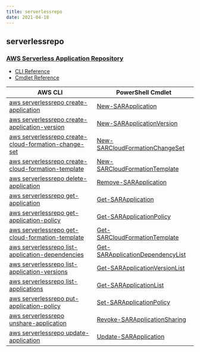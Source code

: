 ```yaml
---
title: serverlessrepo
date: 2021-04-18
---
```


## serverlessrepo

### [AWS Serverless Application Repository](https://aws.amazon.com/serverless/serverlessrepo/)

* [CLI Reference](https://docs.aws.amazon.com/cli/latest/reference/serverlessrepo/index.html)
* [Cmdlet Reference](https://docs.aws.amazon.com/powershell/latest/reference/items/AWS_Serverless_Application_Repository_cmdlets.html)

|AWS CLI|PowerShell Cmdlet|
|----|----|
|[aws serverlessrepo create-application](https://docs.aws.amazon.com/cli/latest/reference/serverlessrepo/create-application.html)|[New-SARApplication](https://docs.aws.amazon.com/powershell/latest/reference/items/New-SARApplication.html)|
|[aws serverlessrepo create-application-version](https://docs.aws.amazon.com/cli/latest/reference/serverlessrepo/create-application-version.html)|[New-SARApplicationVersion](https://docs.aws.amazon.com/powershell/latest/reference/items/New-SARApplicationVersion.html)|
|[aws serverlessrepo create-cloud-formation-change-set](https://docs.aws.amazon.com/cli/latest/reference/serverlessrepo/create-cloud-formation-change-set.html)|[New-SARCloudFormationChangeSet](https://docs.aws.amazon.com/powershell/latest/reference/items/New-SARCloudFormationChangeSet.html)|
|[aws serverlessrepo create-cloud-formation-template](https://docs.aws.amazon.com/cli/latest/reference/serverlessrepo/create-cloud-formation-template.html)|[New-SARCloudFormationTemplate](https://docs.aws.amazon.com/powershell/latest/reference/items/New-SARCloudFormationTemplate.html)|
|[aws serverlessrepo delete-application](https://docs.aws.amazon.com/cli/latest/reference/serverlessrepo/delete-application.html)|[Remove-SARApplication](https://docs.aws.amazon.com/powershell/latest/reference/items/Remove-SARApplication.html)|
|[aws serverlessrepo get-application](https://docs.aws.amazon.com/cli/latest/reference/serverlessrepo/get-application.html)|[Get-SARApplication](https://docs.aws.amazon.com/powershell/latest/reference/items/Get-SARApplication.html)|
|[aws serverlessrepo get-application-policy](https://docs.aws.amazon.com/cli/latest/reference/serverlessrepo/get-application-policy.html)|[Get-SARApplicationPolicy](https://docs.aws.amazon.com/powershell/latest/reference/items/Get-SARApplicationPolicy.html)|
|[aws serverlessrepo get-cloud-formation-template](https://docs.aws.amazon.com/cli/latest/reference/serverlessrepo/get-cloud-formation-template.html)|[Get-SARCloudFormationTemplate](https://docs.aws.amazon.com/powershell/latest/reference/items/Get-SARCloudFormationTemplate.html)|
|[aws serverlessrepo list-application-dependencies](https://docs.aws.amazon.com/cli/latest/reference/serverlessrepo/list-application-dependencies.html)|[Get-SARApplicationDependencyList](https://docs.aws.amazon.com/powershell/latest/reference/items/Get-SARApplicationDependencyList.html)|
|[aws serverlessrepo list-application-versions](https://docs.aws.amazon.com/cli/latest/reference/serverlessrepo/list-application-versions.html)|[Get-SARApplicationVersionList](https://docs.aws.amazon.com/powershell/latest/reference/items/Get-SARApplicationVersionList.html)|
|[aws serverlessrepo list-applications](https://docs.aws.amazon.com/cli/latest/reference/serverlessrepo/list-applications.html)|[Get-SARApplicationList](https://docs.aws.amazon.com/powershell/latest/reference/items/Get-SARApplicationList.html)|
|[aws serverlessrepo put-application-policy](https://docs.aws.amazon.com/cli/latest/reference/serverlessrepo/put-application-policy.html)|[Set-SARApplicationPolicy](https://docs.aws.amazon.com/powershell/latest/reference/items/Set-SARApplicationPolicy.html)|
|[aws serverlessrepo unshare-application](https://docs.aws.amazon.com/cli/latest/reference/serverlessrepo/unshare-application.html)|[Revoke-SARApplicationSharing](https://docs.aws.amazon.com/powershell/latest/reference/items/Revoke-SARApplicationSharing.html)|
|[aws serverlessrepo update-application](https://docs.aws.amazon.com/cli/latest/reference/serverlessrepo/update-application.html)|[Update-SARApplication](https://docs.aws.amazon.com/powershell/latest/reference/items/Update-SARApplication.html)|

